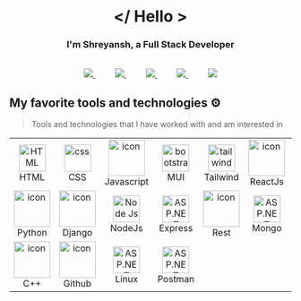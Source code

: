 
# **<div align="center"></ Hello ></div>**  
  

### <div align="center">I'm Shreyansh, a Full Stack Developer</div>  
  

<br/>  

<div align="center">

<a href="https://www.instagram.com/_shreyansh25_/">
<img src="https://img.shields.io/badge/Instagram-%23E4405F.svg?style=for-the-badge&logo=Instagram&logoColor=white">
</a>
&nbsp;&nbsp;&nbsp;&nbsp;&nbsp;&nbsp;&nbsp;&nbsp;
<a href="https://leetcode.com/shreyansh-1711/">
<img src="https://img.shields.io/badge/leetcode-000000?style=for-the-badge&logo=leetcode&logoColor=yellow">
</a>
&nbsp;&nbsp;&nbsp;&nbsp;&nbsp;&nbsp;&nbsp;&nbsp;
<a href="https://www.linkedin.com/in/shreyansh-jain1711/">
<img src="https://img.shields.io/badge/Linkedin-%231DA1F2.svg?style=for-the-badge&logo=Linkedin&logoColor=white">
</a>
&nbsp;&nbsp;&nbsp;&nbsp;&nbsp;&nbsp;&nbsp;&nbsp;
<a href="https://codeforces.com/profile/_shreyansh25_">
<img src="https://img.shields.io/badge/codeforces-1aac14?style=for-the-badge&logo=codeforces&logoColor=white">
</a>
&nbsp;&nbsp;&nbsp;&nbsp;&nbsp;&nbsp;&nbsp;&nbsp;
<a href="https://github.com/shreyansh-1711">
<img src="https://img.shields.io/badge/github-330F63?style=for-the-badge&logo=Github&logoColor=white">
</a>

</div>

## My favorite tools and technologies ⚙️

> Tools and technologies that I have worked with and am interested in

<table>
   <tr>
    <td align="center"  width="96">
        <img src="https://skillicons.dev/icons?i=html" width="48" height="48" alt="HTML" />
      <br>HTML
    </td>
    <td align="center" width="96">
        <img src="https://skillicons.dev/icons?i=css" width="48" height="48" alt="css" />
      <br>CSS
    </td>
      <td align="center" width="96">
        <img src="https://techstack-generator.vercel.app/js-icon.svg" alt="icon" width="65" height="65" />
      <br>Javascript
    </td>
     <td align="center"  width="96">
        <img src="https://skillicons.dev/icons?i=materialui" width="48" height="48" alt="bootstrap" />
      <br>MUI
    </td>
     <td align="center" width="96">
        <img src="https://skillicons.dev/icons?i=tailwind" width="48" height="48" alt="tailwind" />
      <br>Tailwind
    </td>
    <td align="center" width="96">
        <img src="https://techstack-generator.vercel.app/react-icon.svg" alt="icon" width="65" height="65" />
      <br>ReactJs
    </td>
    <td align="center" width="96">
        <img src="https://skillicons.dev/icons?i=nextjs" alt="icon" width="65" height="65" />
      <br>NextJs
    </td>
  </tr>

  <tr>
   <td align="center" width="96">
      <a href="#macropower-tech">
        <img src="https://techstack-generator.vercel.app/python-icon.svg" alt="icon" width="65" height="65" />
      </a>
      <br>Python
    </td>
     <td align="center" width="96">
        <img src="https://techstack-generator.vercel.app/django-icon.svg" alt="icon" width="65" height="65" />
      <br>Django
    </td>
    <td align="center" width="96">
        <img src="https://skillicons.dev/icons?i=nodejs" width="48" height="48" alt="Node Js" />
      <br>NodeJs
    </td>
    <td align="center" width="96">
        <img src="https://skillicons.dev/icons?i=expressjs" width="48" height="48" alt="ASP.NET Core" />
      <br>Express
    </td>
    <td align="center" width="96">
        <img src="https://techstack-generator.vercel.app/restapi-icon.svg" alt="icon" width="65" height="65" />
      <br>Rest
    </td>
    <td align="center" width="96">
        <img src="https://skillicons.dev/icons?i=mongodb" width="48" height="48" alt="ASP.NET Core" />
      <br>Mongo
    </td>
     <td align="center" width="96">
        <img src="https://techstack-generator.vercel.app/mysql-icon.svg" alt="icon" width="65" height="65" />
      <br>MySQL
    </td>
  </tr>
 <tr>
  <td align="center" width="96">
      <a href="#macropower-tech">
        <img src="https://techstack-generator.vercel.app/cpp-icon.svg" alt="icon" width="65" height="65" />
      </a>
      <br>C++
    </td>
    <td align="center" width="96">
      <a href="#macropower-tech">
        <img src="https://techstack-generator.vercel.app/github-icon.svg" alt="icon" width="65" height="65" />
      </a>
      <br>Github
    </td>
    <td align="center" width="96">
        <img src="https://skillicons.dev/icons?i=linux" width="48" height="48" alt="ASP.NET Core" />
      <br>Linux
    </td>
    <td align="center" width="96">
        <img src="https://skillicons.dev/icons?i=postman" width="48" height="48" alt="ASP.NET Core" />
      <br>Postman
    </td>

 </tr>
</table>